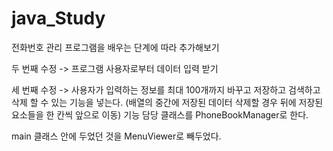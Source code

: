 # java_Study
전화번호 관리 프로그램을 배우는 단계에 따라 추가해보기

두 번째 수정 -> 프로그램 사용자로부터 데이터 입력 받기

세 번째 수정 -> 사용자가 입력하는 정보를 최대 100개까지 바꾸고 
저장하고 검색하고 삭제 할 수 있는 기능을 넣는다. (배열의 중간에 저장된 데이터 삭제할 경우 뒤에 저장된 요소들을 한 칸씩 앞으로 이동)
기능 담당 클래스를 PhoneBookManager로 한다.

main 클래스 안에 두었던 것을 MenuViewer로 빼두었다.
